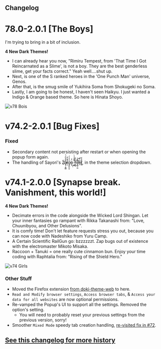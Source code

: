 ## Changelog

# 78.0-2.0.1 [The Boys]

I'm trying to bring in a bit of inclusion.

**4 New Dark Themes!**

- I can already hear you now, "Rimiru Tempest, from 'That Time I Got Reincarnated as a Slime', is not a boy. They are the best genderless slime, get your facts correct." Yeah well....shut up.
- Next, is one of the S ranked heroes in the 'One Punch Man' universe, Genos.
- After that, is the smug smile of Yukihira Soma from Shokugeki no Soma. 
- Lastly, I am going to be honest, I haven't seen Haikyu. I just wanted a Indigo & Orange based theme. So here is Hinata Shoyo.

![v78 Bois](https://doki.assets.unthrottled.io/misc/v78_bois.png)

# v74.2-2.0.1 [Bug Fixes]

### Fixed

- Secondary content not persisting after restart or when opening the popup form again.
- The handling of Sayori's Z̸̤̋a̸̟̘̦̞̳̲̔͂̊̃̈́͛l̴̹̦̋̽̂́͘g̷͉̪̠͈̠̈́̈́̉́͘ö̷̡̀̾͜ͅ ̴͕̳̊͊̎̉̒̀T̴̯̳̖̏̏͒͘e̸̡̲̲̠͖͌̄̄̚͝x̵̝̃͑̎́ṯ̸̲̃́̑̃͘, in the theme selection dropdown.

# v74.1-2.0.0 [Synapse break. Vanishment, this world!]

**4 New Dark Themes!**

- Decimate errors in the code alongside the Wicked Lord Shingan. Let your inner fantasies go rampant with Rikka Takanashi from: "Love, Chuunibyou, and Other Delusions".
- It is comfy time! Don't let feature requests stress you out, because you can now code with Nadeshiko from Yuru Camp.
- A Certain Scientific RailGun go: bzzzzzzt. Zap bugs out of existence with the electromaster Mikoto Misaka.
- Raccoon + Tanuki = one really cute cinnamon bun. Enjoy your time coding with Raphtalia from: "Rising of the Shield Hero."

![v74 Girls](https://doki.assets.unthrottled.io/misc/v74_girls.png)

### Other Stuff

- Moved the Firefox extension [from doki-theme-web](https://github.com/doki-theme/doki-theme-web) to here.
- `Read and Modify browser settings`, `Access browser tabs`, & `Access your data for all websites` are now optional permissions.
- Re-vamped the Popup's UI to support all the settings. Removed the option's setting.
  - You will need to probably reset your previous settings from the previous version, sorry!
- Smoother `Mixed Mode` speedy tab creation handling, [re-visited fix in #72](https://github.com/doki-theme/doki-theme-web/pull/72).

## [See this changelog for more history](https://github.com/doki-theme/doki-theme-web/blob/master/CHANGELOG.md#1810-opt-in-firefox-features)
